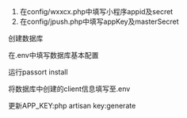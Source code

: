1. 在config/wxxcx.php中填写小程序appid及secret
2. 在config/jpush.php中填写appKey及masterSecret

创建数据库

在.env中填写数据库基本配置

运行passort install

将数据库中创建的client信息填写至.env

更新APP_KEY:php artisan key:generate